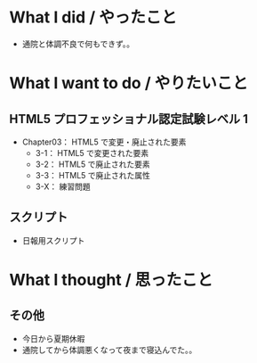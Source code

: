 # What I did / やったこと
- 通院と体調不良で何もできず。。

# What I want to do / やりたいこと
## HTML5 プロフェッショナル認定試験レベル 1
- Chapter03： HTML5 で変更・廃止された要素
    - 3-1： HTML5 で変更された要素
    - 3-2： HTML5 で廃止された要素
    - 3-3： HTML5 で廃止された属性
    - 3-X： 練習問題

## スクリプト
- 日報用スクリプト

# What I thought / 思ったこと
## その他
- 今日から夏期休暇
- 通院してから体調悪くなって夜まで寝込んでた。。
